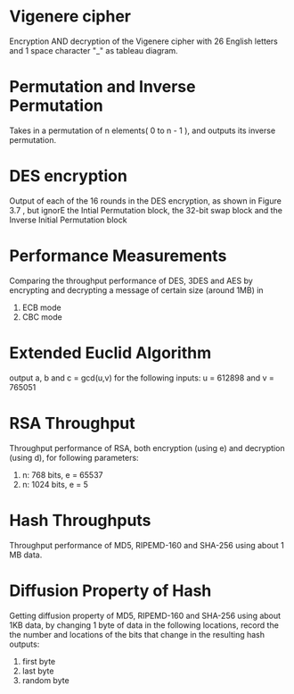 
# Vigenere cipher

Encryption AND decryption of the Vigenere cipher with 26 English letters and 1 space character "_" as tableau diagram.

# Permutation and Inverse Permutation

 Takes in a permutation of n elements( 0 to n - 1 ), and outputs its inverse permutation.
 
 # DES encryption
 
Output of each of the 16 rounds in the DES encryption, as shown in Figure 3.7 , but ignorE the Intial Permutation block, the 32-bit swap block and the Inverse Initial Permutation block

 # Performance Measurements
 
Comparing the throughput performance of DES, 3DES and AES by encrypting and decrypting a message of certain size (around 1MB) in

1. ECB mode
2. CBC mode

 #  Extended Euclid Algorithm
  
output a, b and c = gcd(u,v) for the following inputs: u = 612898 and v = 765051
  
  #  RSA Throughput
  
Throughput performance of RSA, both encryption (using e) and decryption (using d), for following parameters:
  
1. n: 768 bits, e = 65537
2. n: 1024 bits, e = 5

# Hash Throughputs

Throughput performance of MD5, RIPEMD-160 and SHA-256 using about 1 MB data.

# Diffusion Property of Hash

Getting diffusion property of MD5, RIPEMD-160 and SHA-256 using about 1KB data, by changing 1 byte of data in the following locations, record the the number and locations of the bits that change in the resulting hash outputs:

1. first byte
2. last byte
3. random byte

